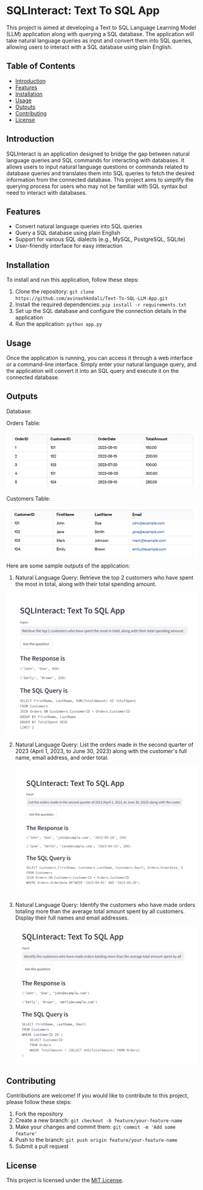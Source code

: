 # SQLInteract: Text To SQL App

This project is aimed at developing a Text to SQL Language Learning Model (LLM) application along with querying a SQL database. The application will take natural language queries as input and convert them into SQL queries, allowing users to interact with a SQL database using plain English.

## Table of Contents

- [Introduction](#introduction)
- [Features](#features)
- [Installation](#installation)
- [Usage](#usage)
- [Outputs](#outputs)
- [Contributing](#contributing)
- [License](#license)

## Introduction

SQLInteract is an application designed to bridge the gap between natural language queries and SQL commands for interacting with databases. It allows users to input natural language questions or commands related to database queries and translates them into SQL queries to fetch the desired information from the connected database. This project aims to simplify the querying process for users who may not be familiar with SQL syntax but need to interact with databases.

## Features

- Convert natural language queries into SQL queries
- Query a SQL database using plain English
- Support for various SQL dialects (e.g., MySQL, PostgreSQL, SQLite)
- User-friendly interface for easy interaction

## Installation

To install and run this application, follow these steps:

1. Clone the repository: `git clone https://github.com/avinashkodali/Text-To-SQL-LLM-App.git`
2. Install the required dependencies: `pip install -r requirements.txt`
3. Set up the SQL database and configure the connection details in the application
4. Run the application: `python app.py`

## Usage

Once the application is running, you can access it through a web interface or a command-line interface. Simply enter your natural language query, and the application will convert it into an SQL query and execute it on the connected database.

## Outputs

Database:

Orders Table: 

![Orders Table](./images/orders_table.png)

Customers Table:

![Customers Table](./images/customers_table.png)

Here are some sample outputs of the application:

1. Natural Language Query: Retrieve the top 2 customers who have spent the most in total, along with their total spending amount.

  ![Output 1](./images/output_01.png)

2. Natural Language Query: List the orders made in the second quarter of 2023 (April 1, 2023, to June 30, 2023) along with the customer's full name, email address, and order total.

   ![Output 2](./images/output_02.png)

3. Natural Language Query: Identify the customers who have made orders totaling more than the average total amount spent by all customers. Display their full names and email addresses.

    ![Output 3](./images/output_03.png)

## Contributing

Contributions are welcome! If you would like to contribute to this project, please follow these steps:

1. Fork the repository
2. Create a new branch: `git checkout -b feature/your-feature-name`
3. Make your changes and commit them: `git commit -m 'Add some feature'`
4. Push to the branch: `git push origin feature/your-feature-name`
5. Submit a pull request

## License

This project is licensed under the [MIT License](LICENSE).
